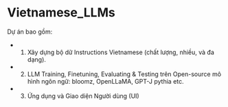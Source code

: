 # Vietnamese_LLMs
Dự án bao gồm: 
+ 1. Xây dựng bộ dữ Instructions Vietnamese (chất lượng, nhiều, và đa dạng). 
+ 2. LLM Training, Finetuning, Evaluating &amp; Testing trên Open-source mô hình ngôn ngữ: bloomz, OpenLLaMA, GPT-J pythia etc. 
+ 3. Ứng dụng và Giao diện Người dùng (UI)
